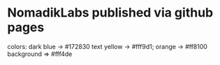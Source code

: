 # NomadikLabs published via github pages

colors:
dark blue -> #172830
text yellow -> #fff9d1;
orange -> #ff8100
background => #fff4de
